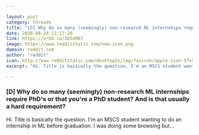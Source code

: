 ```yaml
---

layout: post
category: threads
title: "[D] Why do so many (seemingly) non-research ML internships require PhD's or that you're a PhD student? And is that usually a hard requirement?"
date: 2020-08-28 12:17:26
link: https://vrhk.co/3b5nM87
image: https://www.redditstatic.com/new-icon.png
domain: reddit.com
author: "reddit"
icon: http://www.redditstatic.com/desktop2x/img/favicon/apple-icon-57x57.png
excerpt: "Hi. Title is basically the question. I'm an MSCS student wanting to do an internship in ML before graduation. I was doing some browsing but..."

---
```


### [D] Why do so many (seemingly) non-research ML internships require PhD's or that you're a PhD student? And is that usually a hard requirement?

Hi. Title is basically the question. I'm an MSCS student wanting to do an internship in ML before graduation. I was doing some browsing but...